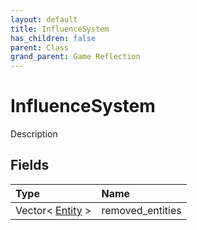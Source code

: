```yaml
---
layout: default
title: InfluenceSystem
has_children: false
parent: Class
grand_parent: Game Reflection
---
```

# InfluenceSystem
Description 

## Fields
| Type | Name |
|:-------------|:--------------|
| Vector< [Entity](/game-reflection/classes/entity.md) > | removed_entities |
